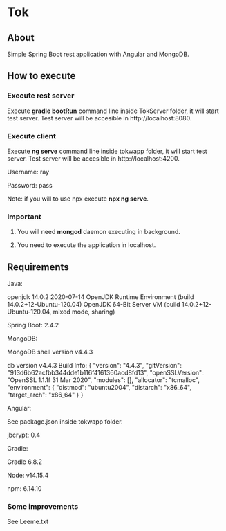 # Tok

## About

Simple Spring Boot rest application with Angular and MongoDB.

## How to execute

### Execute rest server

Execute **gradle bootRun** command line inside TokServer folder, it will start test server. Test server will be accesible in http://localhost:8080.

### Execute client

Execute **ng serve** command line inside tokwapp folder, it will start test server. Test server will be accesible in http://localhost:4200.

Username: ray

Password: pass

Note: if you will to use npx execute **npx ng serve**.

### **Important**

1. You will need **mongod** daemon executing in background.

2. You need to execute the application in localhost.

## Requirements

Java:

openjdk 14.0.2 2020-07-14
OpenJDK Runtime Environment (build 14.0.2+12-Ubuntu-120.04)
OpenJDK 64-Bit Server VM (build 14.0.2+12-Ubuntu-120.04, mixed mode, sharing)

Spring Boot: 2.4.2

MongoDB:

MongoDB shell version v4.4.3

db version v4.4.3
Build Info: {
    "version": "4.4.3",
    "gitVersion": "913d6b62acfbb344dde1b116f4161360acd8fd13",
    "openSSLVersion": "OpenSSL 1.1.1f  31 Mar 2020",
    "modules": [],
    "allocator": "tcmalloc",
    "environment": {
        "distmod": "ubuntu2004",
        "distarch": "x86_64",
        "target_arch": "x86_64"
    }
}

Angular:

See package.json inside tokwapp folder.

jbcrypt: 0.4

Gradle:

Gradle 6.8.2

Node: v14.15.4

npm: 6.14.10

### Some improvements

See Leeme.txt

